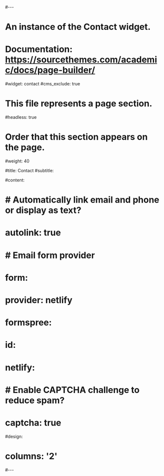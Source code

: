 #---
# An instance of the Contact widget.
# Documentation: https://sourcethemes.com/academic/docs/page-builder/
#widget: contact
#cms_exclude: true

# This file represents a page section.
#headless: true

# Order that this section appears on the page.
#weight: 40

#title: Contact
#subtitle:

#content:
#  # Automatically link email and phone or display as text?
#  autolink: true
#  
#  # Email form provider
#  form:
#    provider: netlify
#    formspree:
#      id:
#    netlify:
#      # Enable CAPTCHA challenge to reduce spam?
#      captcha: true
  
#design:
#  columns: '2'
#---
